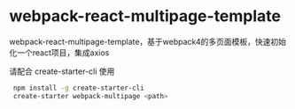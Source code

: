 # webpack-react-multipage-template
webpack-react-multipage-template，基于webpack4的多页面模板，快速初始化一个react项目，集成axios


请配合 create-starter-cli 使用


```sh
 npm install -g create-starter-cli
 create-starter webpack-multipage <path>
```
